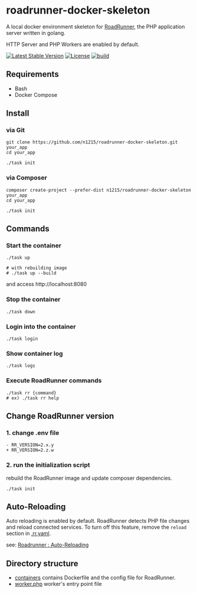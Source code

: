 # roadrunner-docker-skeleton
A local docker environment skeleton for [RoadRunner](https://github.com/roadrunner-server/roadrunner), the PHP application server written in golang.

HTTP Server and PHP Workers are enabled by default.

[![Latest Stable Version](https://poser.pugx.org/n1215/roadrunner-docker-skeleton/v/stable)](https://packagist.org/packages/n1215/roadrunner-docker-skeleton)
[![License](https://poser.pugx.org/n1215/roadrunner-docker-skeleton/license)](https://packagist.org/packages/n1215/roadrunner-docker-skeleton)
[![build](https://github.com/n1215/roadrunner-docker-skeleton/actions/workflows/build.yml/badge.svg?branch=master)](https://github.com/n1215/roadrunner-docker-skeleton/actions/workflows/build.yml)


## Requirements
- Bash
- Docker Compose

## Install

### via Git
```
git clone https://github.com/n1215/roadrunner-docker-skeleton.git your_app
cd your_app

./task init
```

### via Composer
```
composer create-project --prefer-dist n1215/roadrunner-docker-skeleton your_app
cd your_app

./task init
```

## Commands

### Start the container

```
./task up

# with rebuilding image
# ./task up --build
```

and access http://localhost:8080

### Stop the container

```
./task down
```

### Login into the container
```
./task login
```

### Show container log
```
./task logs
```

### Execute RoadRunner commands

```
./task rr {command}
# ex) ./task rr help
```

## Change RoadRunner version

### 1. change .env file

```
- RR_VERSION=2.x.y
+ RR_VERSION=2.z.w
```

### 2. run the initialization script
rebuild the RoadRunner image and update composer dependencies.
```
./task init
```

## Auto-Reloading
Auto reloading is enabled by default. RoadRunner detects PHP file changes and reload connected services.
To turn off this feature, remove the `reload` section in [.rr.yaml](containers/roadrunner/config/.rr.yaml).

see: [Roadrunner : Auto-Reloading](https://roadrunner.dev/docs/beep-beep-reload)

## Directory structure
- [containers](containers) contains Dockerfile and the config file for RoadRunner.
- [worker.php](worker.php) worker's entry point file
